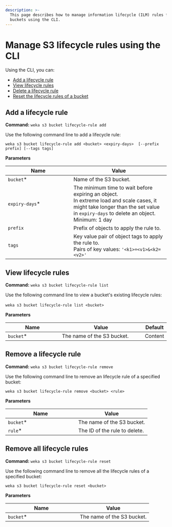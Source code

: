 ```yaml
---
description: >-
  This page describes how to manage information lifecycle (ILM) rules for S3
  buckets using the CLI.
---
```


# Manage S3 lifecycle rules using the CLI

Using the CLI, you can:

* [Add a lifecycle rule](s3-information-lifecycle-management-1.md#create-an-ilm-rule)
* [View lifecycle rules](s3-information-lifecycle-management-1.md#viewing-ilm-rules)
* [Delete a lifecycle rule](s3-information-lifecycle-management-1.md#delete-an-ilm-rule)
* [Reset the lifecycle rules of a bucket](s3-information-lifecycle-management-1.md#reset-ilm-rules-of-a-bucket)

## Add a lifecycle rule

**Command:** `weka s3 bucket lifecycle-rule add`

Use the following command line to add a lifecycle rule:

`weka s3 bucket lifecycle-rule add <bucket> <expiry-days>  [--prefix prefix] [--tags tags]`

**Parameters**

<table><thead><tr><th width="189">Name</th><th>Value</th></tr></thead><tbody><tr><td><code>bucket</code>*</td><td>Name of the S3 bucket.</td></tr><tr><td><code>expiry-days</code>*</td><td>The minimum time to wait before expiring an object.<br>In extreme load and scale cases, it might take longer than the set value in  <code>expiry-days</code> to delete an object.<br>Minimum: 1 day</td></tr><tr><td><code>prefix</code></td><td>Prefix of objects to apply the rule to.</td></tr><tr><td><code>tags</code></td><td>Key value pair of object tags to apply the rule to.<br>Pairs of key values: <code>'&#x3C;k1>=&#x3C;v1>&#x26;&#x3C;k2=&#x3C;v2>'</code></td></tr></tbody></table>

## View lifecycle rules <a href="#viewing-ilm-rules" id="viewing-ilm-rules"></a>

**Command:** `weka s3 bucket lifecycle-rule list`‌

Use the following command line to view a bucket's existing lifecycle rules:‌

`weka s3 bucket lifecycle-rule list <bucket>`‌

**Parameters**

<table><thead><tr><th width="195">Name</th><th width="327">Value</th><th>Default</th></tr></thead><tbody><tr><td><code>bucket</code>*</td><td>The name of the S3 bucket.</td><td>​Content</td></tr></tbody></table>

## Remove a lifecycle rule

**Command:** `weka s3 bucket lifecycle-rule remove`

Use the following command line to remove an lifecycle rule of a specified bucket:

`weka s3 bucket lifecycle-rule remove <bucket> <rule>`

**Parameters**

<table><thead><tr><th width="204">Name</th><th>Value</th></tr></thead><tbody><tr><td><code>bucket</code>*</td><td>The name of the S3 bucket.</td></tr><tr><td><code>rule</code>*</td><td>The ID of the rule to delete.</td></tr></tbody></table>

## Remove all lifecycle rules

**Command:** `weka s3 bucket lifecycle-rule reset`

Use the following command line to remove all the lifecycle rules of a specified bucket:

`weka s3 bucket lifecycle-rule reset <bucket>`

**Parameters**

<table><thead><tr><th width="209">Name</th><th>Value</th></tr></thead><tbody><tr><td><code>bucket</code>*</td><td>The name of the S3 bucket.</td></tr></tbody></table>
